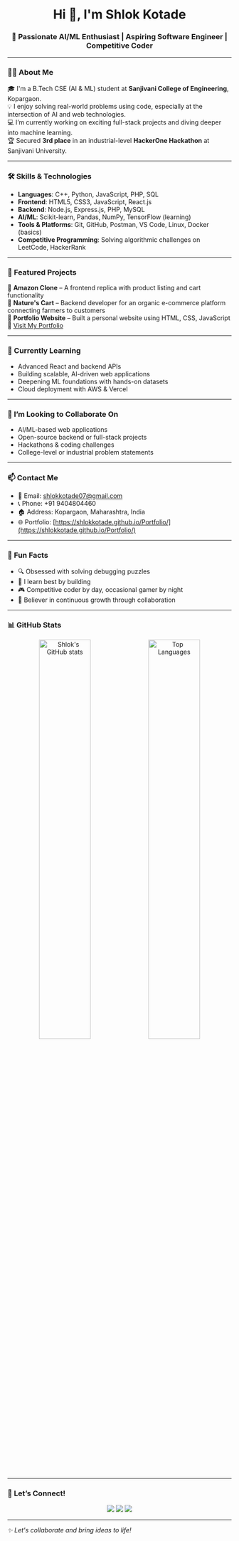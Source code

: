 <h1 align="center">Hi 👋, I'm Shlok Kotade</h1>
<h3 align="center">🚀 Passionate AI/ML Enthusiast | Aspiring Software Engineer | Competitive Coder</h3>

---

### 🧑‍🎓 About Me

🎓 I'm a B.Tech CSE (AI & ML) student at **Sanjivani College of Engineering**, Kopargaon.  
💡 I enjoy solving real-world problems using code, especially at the intersection of AI and web technologies.  
💻 I’m currently working on exciting full-stack projects and diving deeper into machine learning.  
🏆 Secured **3rd place** in an industrial-level **HackerOne Hackathon** at Sanjivani University.

---

### 🛠️ Skills & Technologies

- **Languages**: C++, Python, JavaScript, PHP, SQL  
- **Frontend**: HTML5, CSS3, JavaScript, React.js  
- **Backend**: Node.js, Express.js, PHP, MySQL  
- **AI/ML**: Scikit-learn, Pandas, NumPy, TensorFlow (learning)  
- **Tools & Platforms**: Git, GitHub, Postman, VS Code, Linux, Docker (basics)  
- **Competitive Programming**: Solving algorithmic challenges on LeetCode, HackerRank

---

### 📂 Featured Projects

🔸 **Amazon Clone** – A frontend replica with product listing and cart functionality  
🔸 **Nature's Cart** – Backend developer for an organic e-commerce platform connecting farmers to customers  
🔸 **Portfolio Website** – Built a personal website using HTML, CSS, JavaScript  
🔗 [Visit My Portfolio](https://shlokkotade.github.io/Portfolio/)

---

### 🧠 Currently Learning

- Advanced React and backend APIs  
- Building scalable, AI-driven web applications  
- Deepening ML foundations with hands-on datasets  
- Cloud deployment with AWS & Vercel

---

### 🤝 I’m Looking to Collaborate On

- AI/ML-based web applications  
- Open-source backend or full-stack projects  
- Hackathons & coding challenges  
- College-level or industrial problem statements

---

### 📫 Contact Me

- 📧 Email: [shlokkotade07@gmail.com](mailto:shlokkotade07@gmail.com)  
- 📞 Phone: +91 9404804460  
- 🏠 Address: Kopargaon, Maharashtra, India  
- 🌐 Portfolio: [https://shlokkotade.github.io/Portfolio/](https://shlokkotade.github.io/Portfolio/)

---

### 🌟 Fun Facts

- 🔍 Obsessed with solving debugging puzzles  
- 🎯 I learn best by building  
- 🎮 Competitive coder by day, occasional gamer by night  
- 🌱 Believer in continuous growth through collaboration

---

### 📊 GitHub Stats

<p align="center">
  <img src="https://github-readme-stats.vercel.app/api?username=Shlokkotade&show_icons=true&theme=radical" alt="Shlok's GitHub stats" width="48%" />
  <img src="https://github-readme-stats.vercel.app/api/top-langs/?username=Shlokkotade&layout=compact&theme=radical" alt="Top Languages" width="48%"/>
</p>

---

### 🔗 Let’s Connect!

<p align="center">
  <a href="mailto:shlokkotade07@gmail.com"><img src="https://img.shields.io/badge/Email-%23D14836.svg?&style=for-the-badge&logo=gmail&logoColor=white"/></a>
  <a href="https://www.linkedin.com/in/shlok-kotade-2720102a4/"><img src="https://img.shields.io/badge/LinkedIn-%230077B5.svg?&style=for-the-badge&logo=linkedin&logoColor=white"/></a>
  <a href="https://shlokkotade.github.io/Portfolio/"><img src="https://img.shields.io/badge/Portfolio-%231DA1F2.svg?&style=for-the-badge&logo=githubpages&logoColor=white"/></a>
</p>

---

_✨ Let's collaborate and bring ideas to life!_  
